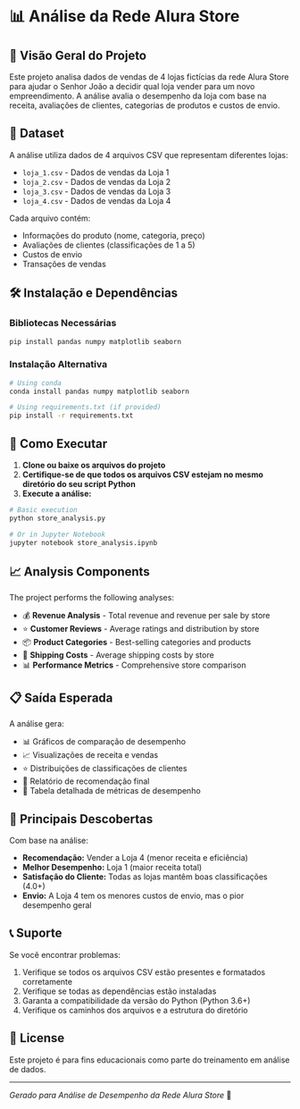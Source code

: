 # 📊 Análise da Rede Alura Store

## 🎯 Visão Geral do Projeto
Este projeto analisa dados de vendas de 4 lojas fictícias da rede Alura Store para ajudar o Senhor João a decidir qual loja vender para um novo empreendimento. A análise avalia o desempenho da loja com base na receita, avaliações de clientes, categorias de produtos e custos de envio.

## 📁 Dataset
A análise utiliza dados de 4 arquivos CSV que representam diferentes lojas:
- `loja_1.csv` - Dados de vendas da Loja 1
- `loja_2.csv` - Dados de vendas da Loja 2 
- `loja_3.csv` - Dados de vendas da Loja 3
- `loja_4.csv` - Dados de vendas da Loja 4

Cada arquivo contém:
- Informações do produto (nome, categoria, preço)
- Avaliações de clientes (classificações de 1 a 5)
- Custos de envio
- Transações de vendas

## 🛠️ Instalação e Dependências

### Bibliotecas Necessárias
```bash
pip install pandas numpy matplotlib seaborn
```

### Instalação Alternativa
```bash
# Using conda
conda install pandas numpy matplotlib seaborn

# Using requirements.txt (if provided)
pip install -r requirements.txt
```

## 🚀 Como Executar

1. **Clone ou baixe os arquivos do projeto**
2. **Certifique-se de que todos os arquivos CSV estejam no mesmo diretório do seu script Python**
3. **Execute a análise:**

```python
# Basic execution
python store_analysis.py

# Or in Jupyter Notebook
jupyter notebook store_analysis.ipynb
```

## 📈 Analysis Components

The project performs the following analyses:

- 💰 **Revenue Analysis** - Total revenue and revenue per sale by store
- ⭐ **Customer Reviews** - Average ratings and distribution by store
- 📦 **Product Categories** - Best-selling categories and products
- 🚚 **Shipping Costs** - Average shipping costs by store
- 📊 **Performance Metrics** - Comprehensive store comparison

## 📋 Saída Esperada

A análise gera:
- 📊 Gráficos de comparação de desempenho
- 📈 Visualizações de receita e vendas  
- ⭐ Distribuições de classificações de clientes
- 📝 Relatório de recomendação final
- 📄 Tabela detalhada de métricas de desempenho

## 🎯 Principais Descobertas

Com base na análise:
- **Recomendação:** Vender a Loja 4 (menor receita e eficiência)
- **Melhor Desempenho:** Loja 1 (maior receita total)
- **Satisfação do Cliente:** Todas as lojas mantêm boas classificações (4.0+)
- **Envio:** A Loja 4 tem os menores custos de envio, mas o pior desempenho geral

## 📞 Suporte

Se você encontrar problemas:
1. Verifique se todos os arquivos CSV estão presentes e formatados corretamente
2. Verifique se todas as dependências estão instaladas
3. Garanta a compatibilidade da versão do Python (Python 3.6+)
4. Verifique os caminhos dos arquivos e a estrutura do diretório
## 📄 License

Este projeto é para fins educacionais como parte do treinamento em análise de dados.

---
*Gerado para Análise de Desempenho da Rede Alura Store* 🏪
